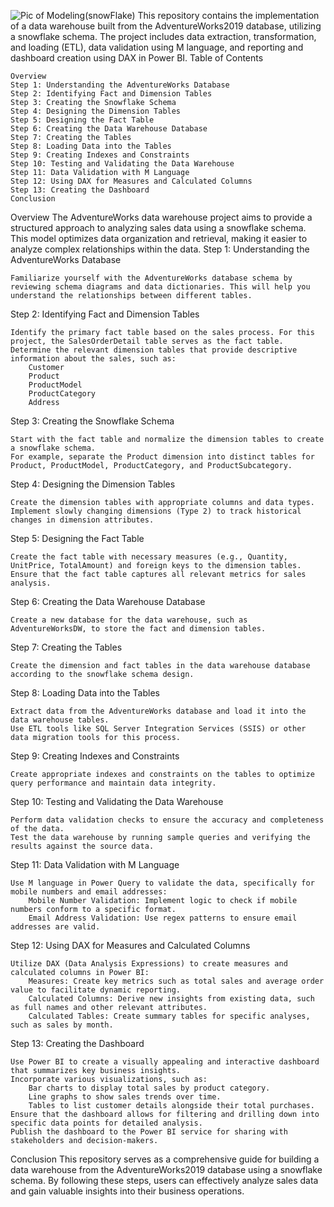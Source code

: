 ![Pic of Modeling(snowFlake)](https://github.com/user-attachments/assets/c3a20a39-354b-4bbf-89f1-ae50625faa20)
This repository contains the implementation of a data warehouse built from the AdventureWorks2019 database, utilizing a snowflake schema. The project includes data extraction, transformation, and loading (ETL), data validation using M language, and reporting and dashboard creation using DAX in Power BI.
Table of Contents

    Overview
    Step 1: Understanding the AdventureWorks Database
    Step 2: Identifying Fact and Dimension Tables
    Step 3: Creating the Snowflake Schema
    Step 4: Designing the Dimension Tables
    Step 5: Designing the Fact Table
    Step 6: Creating the Data Warehouse Database
    Step 7: Creating the Tables
    Step 8: Loading Data into the Tables
    Step 9: Creating Indexes and Constraints
    Step 10: Testing and Validating the Data Warehouse
    Step 11: Data Validation with M Language
    Step 12: Using DAX for Measures and Calculated Columns
    Step 13: Creating the Dashboard
    Conclusion

Overview
The AdventureWorks data warehouse project aims to provide a structured approach to analyzing sales data using a snowflake schema. This model optimizes data organization and retrieval, making it easier to analyze complex relationships within the data.
Step 1: Understanding the AdventureWorks Database

    Familiarize yourself with the AdventureWorks database schema by reviewing schema diagrams and data dictionaries. This will help you understand the relationships between different tables.

Step 2: Identifying Fact and Dimension Tables

    Identify the primary fact table based on the sales process. For this project, the SalesOrderDetail table serves as the fact table.
    Determine the relevant dimension tables that provide descriptive information about the sales, such as:
        Customer
        Product
        ProductModel
        ProductCategory
        Address

Step 3: Creating the Snowflake Schema

    Start with the fact table and normalize the dimension tables to create a snowflake schema.
    For example, separate the Product dimension into distinct tables for Product, ProductModel, ProductCategory, and ProductSubcategory.

Step 4: Designing the Dimension Tables

    Create the dimension tables with appropriate columns and data types.
    Implement slowly changing dimensions (Type 2) to track historical changes in dimension attributes.

Step 5: Designing the Fact Table

    Create the fact table with necessary measures (e.g., Quantity, UnitPrice, TotalAmount) and foreign keys to the dimension tables.
    Ensure that the fact table captures all relevant metrics for sales analysis.

Step 6: Creating the Data Warehouse Database

    Create a new database for the data warehouse, such as AdventureWorksDW, to store the fact and dimension tables.

Step 7: Creating the Tables

    Create the dimension and fact tables in the data warehouse database according to the snowflake schema design.

Step 8: Loading Data into the Tables

    Extract data from the AdventureWorks database and load it into the data warehouse tables.
    Use ETL tools like SQL Server Integration Services (SSIS) or other data migration tools for this process.

Step 9: Creating Indexes and Constraints

    Create appropriate indexes and constraints on the tables to optimize query performance and maintain data integrity.

Step 10: Testing and Validating the Data Warehouse

    Perform data validation checks to ensure the accuracy and completeness of the data.
    Test the data warehouse by running sample queries and verifying the results against the source data.

Step 11: Data Validation with M Language

    Use M language in Power Query to validate the data, specifically for mobile numbers and email addresses:
        Mobile Number Validation: Implement logic to check if mobile numbers conform to a specific format.
        Email Address Validation: Use regex patterns to ensure email addresses are valid.

Step 12: Using DAX for Measures and Calculated Columns

    Utilize DAX (Data Analysis Expressions) to create measures and calculated columns in Power BI:
        Measures: Create key metrics such as total sales and average order value to facilitate dynamic reporting.
        Calculated Columns: Derive new insights from existing data, such as full names and other relevant attributes.
        Calculated Tables: Create summary tables for specific analyses, such as sales by month.

Step 13: Creating the Dashboard

    Use Power BI to create a visually appealing and interactive dashboard that summarizes key business insights.
    Incorporate various visualizations, such as:
        Bar charts to display total sales by product category.
        Line graphs to show sales trends over time.
        Tables to list customer details alongside their total purchases.
    Ensure that the dashboard allows for filtering and drilling down into specific data points for detailed analysis.
    Publish the dashboard to the Power BI service for sharing with stakeholders and decision-makers.

Conclusion
This repository serves as a comprehensive guide for building a data warehouse from the AdventureWorks2019 database using a snowflake schema. By following these steps, users can effectively analyze sales data and gain valuable insights into their business operations. 



